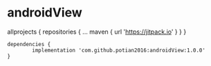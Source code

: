 # androidView
allprojects {
		repositories {
			...
			maven { url 'https://jitpack.io' }
		}
	}
	
	dependencies {
	        implementation 'com.github.potian2016:androidView:1.0.0'
	}
